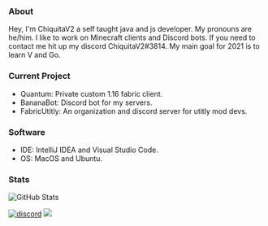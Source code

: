 ### About
Hey, I'm ChiquitaV2 a self taught java and js developer. My pronouns are he/him. I like to work on Minecraft clients and Discord bots. If you need to contact me hit up my discord ChiquitaV2#3814. My main goal for 2021 is to learn V and Go.

### Current Project
* Quantum: Private custom 1.16 fabric client.
* BananaBot: Discord bot for my servers.
* FabricUtitly: An organization and discord server for utitly mod devs.

### Software
* IDE: IntelliJ IDEA and Visual Studio Code.
* OS: MacOS and Ubuntu.

### Stats
![GitHub Stats](https://github-readme-stats.vercel.app/api?username=chiquitav2&count_private=true&show_icons=true&hide=issues&theme=material-palenight)

[![discord](https://img.shields.io/badge/Discord-h8EQyuYTK7-9080c2)](https://discord.gg/h8EQyuYTK7)
![](https://komarev.com/ghpvc/?username=chiquitav2&color=9080c2)
